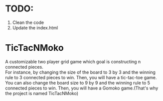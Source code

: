 <h1>TODO:</h1>
<ol>
<li>Clean the code</li>
<li>Update the index.html</li>
</ol>

# TicTacNMoko
A customizable two player grid game which goal is constructing n connected pieces.
<br>
For instance, by changing the size of the board to 3 by 3 and the winning rule to 3 connected pieces to win. Then, you will have a tic-tac-toe game. You can also change the board size to 9 by 9 and the winning rule to 5 connected pieces to win. Then, you will have a Gomoko game.(That's why the project is named TicTacNMoko)
